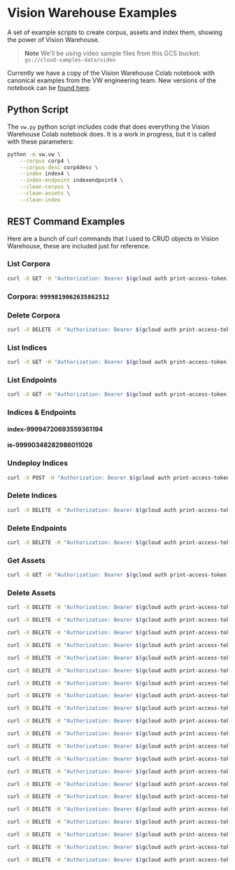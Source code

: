 # Vision Warehouse Examples
A set of example scripts to create corpus, assets and index them, showing the power of Vision Warehouse.

> **Note** We'll be using video sample files from this GCS bucket: `gs://cloud-samples-data/video`

Currently we have a copy of the Vision Warehouse Colab notebook with canonical examples from the VW engineering team. New versions of the notebook can be [found here](https://github.com/GoogleCloudPlatform/vertex-ai-samples/blob/main/notebooks/community/vision/image_warehouse_sdk.ipynb).

## Python Script

The `vw.py` python script includes code that does everything the Vision Warehouse Colab notebook does. It is a work in progress, but it is called with these parameters:

```bash
python -m vw.vw \
    --corpus corp4 \
    --corpus-desc corp4desc \
    --index index4 \
    --index-endpoint indexendpoint4 \
    --clean-corpus \
    --clean-assets \
    --clean-index
```

## REST Command Examples 

Here are a bunch of curl commands that I used to CRUD objects in Vision Warehouse, these are included just for reference.

### List Corpora

```bash
curl -X GET -H "Authorization: Bearer $(gcloud auth print-access-token)" "https://warehouse-visionai.googleapis.com/v1/projects/99994013451/locations/us-central1/corpora"
```

### Corpora: `9999819062635862512`

### Delete Corpora

```bash
curl -X DELETE -H "Authorization: Bearer $(gcloud auth print-access-token)" "https://warehouse-visionai.googleapis.com/v1/projects/99994013451/locations/us-central1/corpora/9999819062635862512"
```

### List Indices

```bash
curl -X GET -H "Authorization: Bearer $(gcloud auth print-access-token)" "https://warehouse-visionai.googleapis.com/v1/projects/99994013451/locations/us-central1/corpora/9999819062635862512/indexes"
```

### List Endpoints

```bash
curl -X GET -H "Authorization: Bearer $(gcloud auth print-access-token)" "https://warehouse-visionai.googleapis.com/v1/projects/99994013451/locations/us-central1/indexEndpoints"
```

### Indices & Endpoints
#### index-99994720693559361194
#### ie-99990348282986011026

### Undeploy Indices

```bash
curl -X POST -H "Authorization: Bearer $(gcloud auth print-access-token)" -H "Content-Type: application/json; charset=utf-8" -d "" "https://warehouse-visionai.googleapis.com/v1/projects/99994013451/locations/us-central1/indexEndpoints/ie-99990348282986011026:undeployIndex"
```

### Delete Indices

```bash
curl -X DELETE -H "Authorization: Bearer $(gcloud auth print-access-token)" "https://warehouse-visionai.googleapis.com/v1/projects/99994013451/locations/us-central1/corpora/9999819062635862512/indexes/index-99994720693559361194"
```

### Delete Endpoints

```bash
curl -X DELETE -H "Authorization: Bearer $(gcloud auth print-access-token)" "https://warehouse-visionai.googleapis.com/v1/projects/99994013451/locations/us-central1/indexEndpoints/ie-99990348282986011026"
```

### Get Assets

```bash
curl -X GET -H "Authorization: Bearer $(gcloud auth print-access-token)" "https://warehouse-visionai.googleapis.com/v1/projects/99994013451/locations/us-central1/corpora/9999819062635862512/assets"
```

### Delete Assets

```bash
curl -X DELETE -H "Authorization: Bearer $(gcloud auth print-access-token)" "https://warehouse-visionai.googleapis.com/v1/projects/99994013451/locations/us-central1/corpora/9999819062635862512/assets/12984489999593754347"

curl -X DELETE -H "Authorization: Bearer $(gcloud auth print-access-token)" "https://warehouse-visionai.googleapis.com/v1/projects/99994013451/locations/us-central1/corpora/9999819062635862512/assets/3970743097087166713"

curl -X DELETE -H "Authorization: Bearer $(gcloud auth print-access-token)" "https://warehouse-visionai.googleapis.com/v1/projects/99994013451/locations/us-central1/corpora/9999819062635862512/assets/16928765288310686816"

curl -X DELETE -H "Authorization: Bearer $(gcloud auth print-access-token)" "https://warehouse-visionai.googleapis.com/v1/projects/99994013451/locations/us-central1/corpora/9999819062635862512/assets/1648851723324334653"

curl -X DELETE -H "Authorization: Bearer $(gcloud auth print-access-token)" "https://warehouse-visionai.googleapis.com/v1/projects/99994013451/locations/us-central1/corpora/9999819062635862512/assets/5748534923989624318"

curl -X DELETE -H "Authorization: Bearer $(gcloud auth print-access-token)" "https://warehouse-visionai.googleapis.com/v1/projects/99994013451/locations/us-central1/corpora/9999819062635862512/assets/7346271686977019659"

curl -X DELETE -H "Authorization: Bearer $(gcloud auth print-access-token)" "https://warehouse-visionai.googleapis.com/v1/projects/99994013451/locations/us-central1/corpora/9999819062635862512/assets/9999819062635862863"

curl -X DELETE -H "Authorization: Bearer $(gcloud auth print-access-token)" "https://warehouse-visionai.googleapis.com/v1/projects/99994013451/locations/us-central1/corpora/9999819062635862512/assets/8740071360584866062"

curl -X DELETE -H "Authorization: Bearer $(gcloud auth print-access-token)" "https://warehouse-visionai.googleapis.com/v1/projects/99994013451/locations/us-central1/corpora/9999819062635862512/assets/3370434398267398706"

curl -X DELETE -H "Authorization: Bearer $(gcloud auth print-access-token)" "https://warehouse-visionai.googleapis.com/v1/projects/99994013451/locations/us-central1/corpora/9999819062635862512/assets/3789785871989072236"

curl -X DELETE -H "Authorization: Bearer $(gcloud auth print-access-token)" "https://warehouse-visionai.googleapis.com/v1/projects/99994013451/locations/us-central1/corpora/9999819062635862512/assets/3744755575364304940"

curl -X DELETE -H "Authorization: Bearer $(gcloud auth print-access-token)" "https://warehouse-visionai.googleapis.com/v1/projects/99994013451/locations/us-central1/corpora/9999819062635862512/assets/180550742095623448"

curl -X DELETE -H "Authorization: Bearer $(gcloud auth print-access-token)" "https://warehouse-visionai.googleapis.com/v1/projects/99994013451/locations/us-central1/corpora/9999819062635862512/assets/14746247477085307595"

curl -X DELETE -H "Authorization: Bearer $(gcloud auth print-access-token)" "https://warehouse-visionai.googleapis.com/v1/projects/99994013451/locations/us-central1/corpora/9999819062635862512/assets/4292735299976060330"

curl -X DELETE -H "Authorization: Bearer $(gcloud auth print-access-token)" "https://warehouse-visionai.googleapis.com/v1/projects/99994013451/locations/us-central1/corpora/9999819062635862512/assets/15246787935360415117"

curl -X DELETE -H "Authorization: Bearer $(gcloud auth print-access-token)" "https://warehouse-visionai.googleapis.com/v1/projects/99994013451/locations/us-central1/corpora/9999819062635862512/assets/13969458492738947121"

curl -X DELETE -H "Authorization: Bearer $(gcloud auth print-access-token)" "https://warehouse-visionai.googleapis.com/v1/projects/99994013451/locations/us-central1/corpora/9999819062635862512/assets/17697694327559925822"

curl -X DELETE -H "Authorization: Bearer $(gcloud auth print-access-token)" "https://warehouse-visionai.googleapis.com/v1/projects/99994013451/locations/us-central1/corpora/9999819062635862512/assets/1457746186792912907"

curl -X DELETE -H "Authorization: Bearer $(gcloud auth print-access-token)" "https://warehouse-visionai.googleapis.com/v1/projects/99994013451/locations/us-central1/corpora/9999819062635862512/assets/11264167223874733444"

curl -X DELETE -H "Authorization: Bearer $(gcloud auth print-access-token)" "https://warehouse-visionai.googleapis.com/v1/projects/99994013451/locations/us-central1/corpora/9999819062635862512/assets/7903448043031908681"

curl -X DELETE -H "Authorization: Bearer $(gcloud auth print-access-token)" "https://warehouse-visionai.googleapis.com/v1/projects/99994013451/locations/us-central1/corpora/9999819062635862512/assets/11594329831432114333"
```